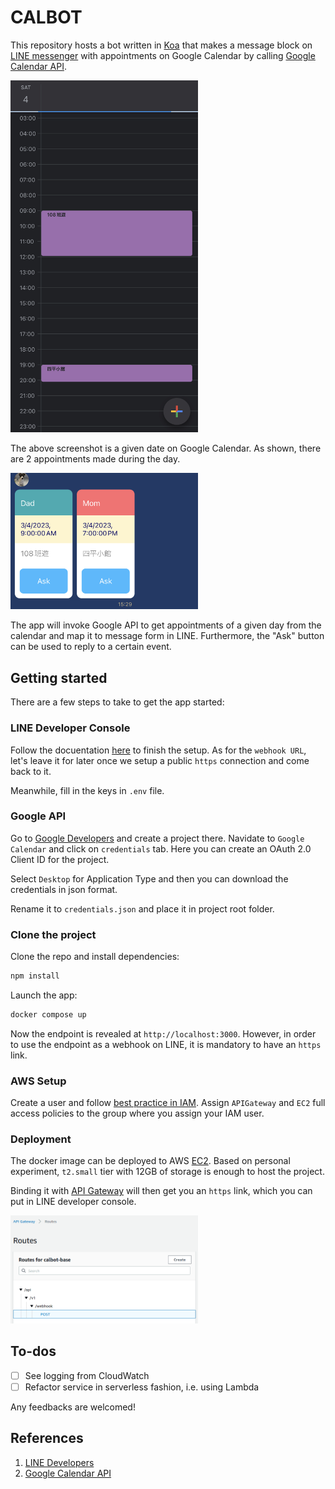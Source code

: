 # CALBOT
This repository hosts a bot written in [Koa](https://koajs.com/) that makes a message block on [LINE messenger](https://line.me/en/) with appointments on Google Calendar by calling [Google Calendar API](https://developers.google.com/calendar/api/v3/reference).

<img src="docs/calendar.jpg" width="300" />

The above screenshot is a given date on Google Calendar. As shown, there are 2 appointments made during the day.

<img src="docs/flex-message.jpg" width="300" />

The app will invoke Google API to get appointments of a given day from the calendar and map it to message form in LINE.
Furthermore, the "Ask" button can be used to reply to a certain event.

## Getting started
There are a few steps to take to get the app started:

### LINE Developer Console
Follow the docuentation [here](https://developers.line.biz/en/docs/messaging-api/building-bot/) to finish the setup.
As for the `webhook URL`, let's leave it for later once we setup a public `https` connection and come back to it.

Meanwhile, fill in the keys in `.env` file.

### Google API
Go to [Google Developers](https://developers.google.com/) and create a project there.
Navidate to `Google Calendar` and click on `credentials` tab. Here you can create an OAuth 2.0 Client ID for the project.

Select `Desktop` for Application Type and then you can download the credentials in json format.

Rename it to `credentials.json` and place it in project root folder.

### Clone the project
Clone the repo and install dependencies:
```bash
npm install
```

Launch the app:
```bash
docker compose up
```
Now the endpoint is revealed at `http://localhost:3000`.
However, in order to use the endpoint as a webhook on LINE, it is mandatory to have an `https` link.

### AWS Setup
Create a user and follow [best practice in IAM](https://docs.aws.amazon.com/IAM/latest/UserGuide/best-practices.html).
Assign `APIGateway` and `EC2` full access policies to the group where you assign your IAM user.

### Deployment
The docker image can be deployed to AWS [EC2](https://docs.aws.amazon.com/ec2/). 
Based on personal experiment, `t2.small` tier with 12GB of storage is enough to host the project.

Binding it with [API Gateway](https://aws.amazon.com/api-gateway/) will then get you an `https` link, which you can put in LINE developer console.

<img src="docs/api-gateway.jpg" width="300" />


## To-dos
- [ ] See logging from CloudWatch
- [ ] Refactor service in serverless fashion, i.e. using Lambda

Any feedbacks are welcomed!

## References
1. [LINE Developers](https://developers.line.biz/en/docs/messaging-api/nodejs-sample/)
2. [Google Calendar API](https://developers.google.com/calendar/api/v3/reference)